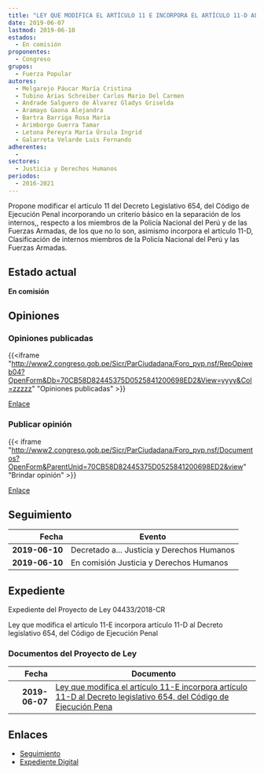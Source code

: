 ```yaml
---
title: "LEY QUE MODIFICA EL ARTÍCULO 11 E INCORPORA EL ARTÍCULO 11-D AL DECRETO LEGISLATIVO 654, DEL CÓDIGO DE EJECUCIÓN PENAL"
date: 2019-06-07
lastmod: 2019-06-10
estados: 
  - En comisión
proponentes: 
  - Congreso
grupos: 
  - Fuerza Popular
autores: 
  - Melgarejo Páucar María Cristina
  - Tubino Arias Schreiber Carlos Mario Del Carmen
  - Andrade Salguero de Álvarez Gladys Griselda
  - Aramayo Gaona Alejandra
  - Bartra Barriga Rosa María
  - Arimborgo Guerra Tamar
  - Letona Pereyra María Úrsula Ingrid
  - Galarreta Velarde Luis Fernando
adherentes: 
  - 
sectores: 
  - Justicia y Derechos Humanos
periodos: 
  - 2016-2021
---
```


Propone modificar el artículo 11 del Decreto Legislativo 654, del Código de Ejecución Penal incorporando un criterio básico en la separación de los internos,, respecto a los miembros de la Policía Nacional del Perú y de las Fuerzas Armadas, de los que no lo son, asimismo incorpora el artículo 11-D, Clasificación de internos miembros de la Policía Nacional del Perú y las Fuerzas Armadas.


## Estado actual

**En comisión**

## Opiniones

### Opiniones publicadas

{{<iframe "http://www2.congreso.gob.pe/Sicr/ParCiudadana/Foro_pvp.nsf/RepOpiweb04?OpenForm&Db=70CB58D82445375D0525841200698ED2&View=yyyy&Col=zzzzz" "Opiniones publicadas" >}}

[Enlace](http://www2.congreso.gob.pe/Sicr/ParCiudadana/Foro_pvp.nsf/RepOpiweb04?OpenForm&Db=70CB58D82445375D0525841200698ED2&View=yyyy&Col=zzzzz)
### Publicar opinión

{{< iframe "http://www2.congreso.gob.pe/Sicr/ParCiudadana/Foro_pvp.nsf/Documentos?OpenForm&ParentUnid=70CB58D82445375D0525841200698ED2&view" "Brindar opinión" >}}

[Enlace](http://www2.congreso.gob.pe/Sicr/ParCiudadana/Foro_pvp.nsf/Documentos?OpenForm&ParentUnid=70CB58D82445375D0525841200698ED2&view)

## Seguimiento

| Fecha | Evento |
|------:|--------|
| **2019-06-10** | Decretado a... Justicia y Derechos Humanos|
| **2019-06-10** | En comisión Justicia y Derechos Humanos|


## Expediente

Expediente del Proyecto de Ley 04433/2018-CR

Ley que modifica el artículo 11-E incorpora artículo 11-D al Decreto legislativo 654, del Código de Ejecución Penal


### Documentos del Proyecto de Ley

| Fecha | Documento |
|------:|--------|
| **2019-06-07** | [Ley que modifica el artículo 11-E incorpora artículo 11-D al Decreto legislativo 654, del Código de Ejecución Pena](http://www.leyes.congreso.gob.pe/Documentos/2016_2021/Proyectos_de_Ley_y_de_Resoluciones_Legislativas/PL0443320190607.pdf) |

## Enlaces 

- [Seguimiento](http://www2.congreso.gob.pe/Sicr/TraDocEstProc/CLProLey2016.nsf/f7fff46988ca05b1052578e100829cc7/982bbd5651ff9c1c05258412007cd027?OpenDocument)
- [Expediente Digital](http://www2.congreso.gob.pe/Sicr/TraDocEstProc/CLProLey2016.nsf/f7fff46988ca05b1052578e100829cc7/982bbd5651ff9c1c05258412007cd027?OpenDocument&Click=05257FB7005EB655.eb71d0cf91d8294e05256cdf006b5706/$Body/0.1C6C)
